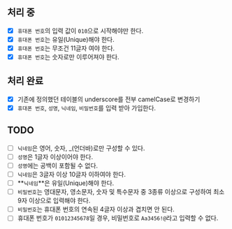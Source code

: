 ## 처리 중
- [x]  `휴대폰 번호`의 입력 값이 `010`으로 시작해야만 한다.
- [x]  `휴대폰 번호`는 유일(Unique)해야 한다.
- [x]  `휴대폰 번호`는 무조건 11글자 여야 한다.
- [x]  `휴대폰 번호`는 숫자로만 이루어져야 한다.

## 처리 완료
- [x] 기존에 정의했던 테이블의 underscore를 전부 camelCase로 변경하기
- [x]  `휴대폰 번호`, `성명`, `닉네임`, `비밀번호`를 입력 받아 가입한다.

## TODO
- [ ]  `닉네임`은 영어, 숫자, _(언더바)로만 구성할 수 있다.
- [ ]  `성명`은 1글자 이상이어야 한다.
- [ ]  `성명`에는 공백이 포함될 수 없다.
- [ ]  `닉네임`은 3글자 이상 10글자 이하여야 한다.
- [ ]  **`닉네임`**은 유일(Unique)해야 한다.
- [ ]  `비밀번호`는 영대문자, 영소문자, 숫자 및 특수문자 중 3종류 이상으로 구성하여 최소 9자 이상으로 입력해야 한다.
- [ ]  `비밀번호`는 휴대폰 번호의 연속된 4글자 이상과 겹치면 안 된다.
- [ ] 휴대폰 번호가 `01012345678`일 경우, 비밀번호로 `Aa3456!@`라고 입력할 수 없다.